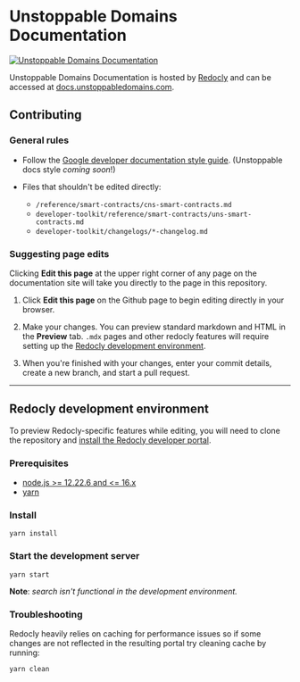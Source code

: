# Unstoppable Domains Documentation

[![Unstoppable Domains Documentation](https://img.shields.io/badge/docs-unstoppabledomains.com-blue)](https://docs.unstoppabledomains.com/)

Unstoppable Domains Documentation is hosted by [Redocly](https://www.redocly.com/) and can be accessed at
[docs.unstoppabledomains.com](https://docs.unstoppabledomains.com/).

## Contributing

### General rules

- Follow the [Google developer documentation style guide](https://developers.google.com/style). (Unstoppable docs style *coming soon*!)

- Files that shouldn't be edited directly:
    - `/reference/smart-contracts/cns-smart-contracts.md`
    - `developer-toolkit/reference/smart-contracts/uns-smart-contracts.md`
    - `developer-toolkit/changelogs/*-changelog.md`

### Suggesting page edits

Clicking **Edit this page** at the upper right corner of any page on the documentation site will take you directly to the page in this repository.

1. Click **Edit this page** on the Github page to begin editing directly in your browser.

2. Make your changes. You can preview standard markdown and HTML in the **Preview** tab. `.mdx` pages and other redocly features will require setting up the [Redocly development environment](#redocly-development-environment).

3. When you're finished with your changes, enter your commit details, create a new branch, and start a pull request.

---

## Redocly development environment

To preview Redocly-specific features while editing, you will need to clone the repository and [install the Redocly developer portal](https://redocly.com/docs/developer-portal/installation/).

### Prerequisites

- [node.js >= 12.22.6 and <= 16.x](https://nodejs.org/en/)
- [yarn](https://yarnpkg.com/en/)

### Install

    yarn install

### Start the development server

    yarn start

**Note**: *search isn't functional in the development environment.*

### Troubleshooting

Redocly heavily relies on caching for performance issues so if some changes are not reflected in the resulting portal try cleaning cache by running:

    yarn clean
